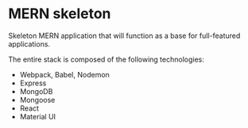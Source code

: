 # MERN skeleton

Skeleton MERN application that will function as a base for full-featured applications.

The entire stack is composed of the following technologies:

* Webpack, Babel, Nodemon
* Express
* MongoDB
* Mongoose
* React
* Material UI
